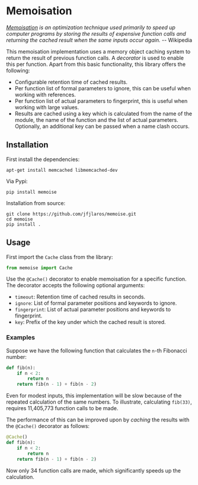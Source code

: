 # Memoisation
*[Memoisation](https://en.wikipedia.org/wiki/Memoization) is an optimization
technique used primarily to speed up computer programs by storing the results
of expensive function calls and returning the cached result when the same
inputs occur again.* -- Wikipedia

This memoisation implementation uses a memory object caching system to return
the result of previous function calls. A *decorator* is used to enable this per
function. Apart from this basic functionality, this library offers the
following:

- Configurable retention time of cached results.
- Per function list of formal parameters to ignore, this can be useful when
  working with references.
- Per function list of actual parameters to fingerprint, this is useful when
  working with large values.
- Results are cached using a key which is calculated from the name of the
  module, the name of the function and the list of actual parameters.
  Optionally, an additional key can be passed when a name clash occurs.

## Installation
First install the dependencies:

    apt-get install memcached libmemcached-dev

Via Pypi:

    pip install memoise

Installation from source:

    git clone https://github.com/jfjlaros/memoise.git
    cd memoise
    pip install .

## Usage
First import the `Cache` class from the library:

```python
from memoise import Cache
```

Use the `@Cache()` decorator to enable memoisation for a specific function. The
decorator accepts the following optional arguments:

- `timeout`: Retention time of cached results in seconds.
- `ignore`: List of formal parameter positions and keywords to ignore.
- `fingerprint`: List of actual parameter positions and keywords to fingerprint.
- `key`: Prefix of the key under which the cached result is stored.


### Examples
Suppose we have the following function that calculates the `n`-th Fibonacci
number:

```python
def fib(n):
    if n < 2:
        return n
    return fib(n - 1) + fib(n - 2)
```

Even for modest inputs, this implementation will be slow because of the
repeated calculation of the same numbers. To illustrate, calculating `fib(33)`,
requires 11,405,773 function calls to be made.

The performance of this can be improved upon by *caching* the results with the
`@Cache()` decorator as follows:

```python
@Cache()
def fib(n):
    if n < 2:
        return n
    return fib(n - 1) + fib(n - 2)
```

Now only 34 function calls are made, which significantly speeds up the
calculation.
